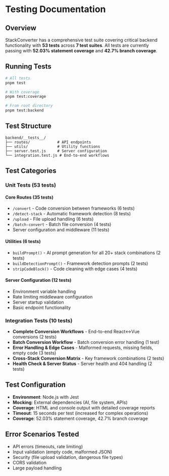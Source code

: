 # Testing Documentation

## Overview

StackConverter has a comprehensive test suite covering critical backend functionality with **53 tests** across **7 test suites**. All tests are currently passing with **52.03% statement coverage** and **42.7% branch coverage**.

## Running Tests

```bash
# All tests
pnpm test

# With coverage
pnpm test:coverage

# From root directory
pnpm test:backend
```

## Test Structure

```
backend/__tests__/
├── routes/            # API endpoints
├── utils/             # Utility functions
├── server.test.js     # Server configuration
└── integration.test.js # End-to-end workflows
```

## Test Categories

### Unit Tests (53 tests)

#### Core Routes (35 tests)
- `/convert` - Code conversion between frameworks (6 tests)
- `/detect-stack` - Automatic framework detection (8 tests)
- `/upload` - File upload handling (6 tests)
- `/batch-convert` - Batch file conversion (4 tests)
- Server configuration and middleware (11 tests)

#### Utilities (6 tests)
- `buildPrompt()` - AI prompt generation for all 20+ stack combinations (2 tests)
- `buildDetectionPrompt()` - Framework detection prompts (2 tests)
- `stripCodeBlock()` - Code cleaning with edge cases (4 tests)

#### Server Configuration (12 tests)
- Environment variable handling
- Rate limiting middleware configuration
- Server startup validation
- Basic endpoint functionality

### Integration Tests (10 tests)
- **Complete Conversion Workflows** - End-to-end React↔Vue conversions (2 tests)
- **Batch Conversion Workflow** - Batch conversion error handling (1 test)
- **Error Handling & Edge Cases** - Malformed requests, missing fields, empty code (3 tests)
- **Cross-Stack Conversion Matrix** - Key framework combinations (2 tests)
- **Health Check & Server Status** - Server health and 404 handling (2 tests)

## Test Configuration

- **Environment**: Node.js with Jest
- **Mocking**: External dependencies (AI, file system, APIs)
- **Coverage**: HTML and console output with detailed coverage reports
- **Timeout**: 15 seconds per test (increased for complex operations)
- **Coverage**: 52.03% statement coverage, 42.7% branch coverage

## Error Scenarios Tested

- API errors (timeouts, rate limiting)
- Input validation (empty code, malformed JSON)
- Security (file upload validation, dangerous file types)
- CORS validation
- Large payload handling